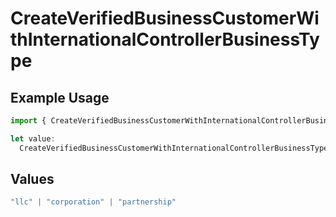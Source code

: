 # CreateVerifiedBusinessCustomerWithInternationalControllerBusinessType

## Example Usage

```typescript
import { CreateVerifiedBusinessCustomerWithInternationalControllerBusinessType } from "dwolla-typescript";

let value:
  CreateVerifiedBusinessCustomerWithInternationalControllerBusinessType = "llc";
```

## Values

```typescript
"llc" | "corporation" | "partnership"
```